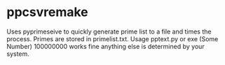 # ppcsvremake
Uses pyprimeseive to quickly generate prime list to a file and times the process. Primes are stored in primelist.txt.
Usage pptext.py or exe (Some Number) 100000000 works fine anything else is determined by your system.
